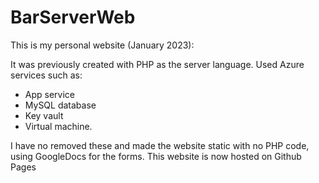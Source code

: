 # BarServerWeb

This is my personal website (January 2023): 

It was previously created with PHP as the server language. Used Azure services such as: 
- App service
- MySQL database
- Key vault
- Virtual machine. 

I have no removed these and made the website static with no PHP code, using GoogleDocs for the forms. 
This website is now hosted on Github Pages
